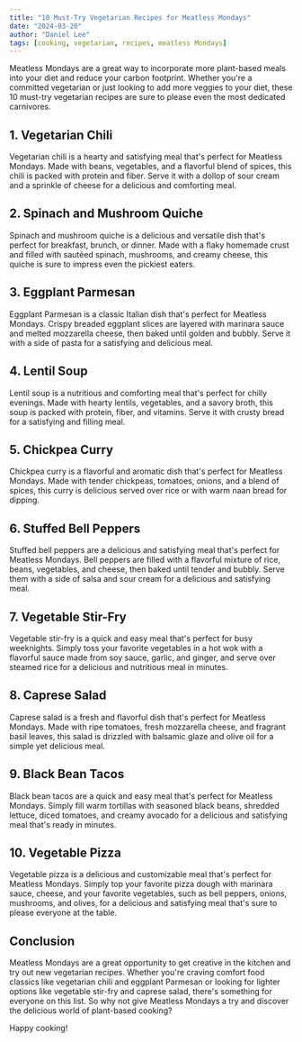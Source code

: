 ```yaml
---
title: "10 Must-Try Vegetarian Recipes for Meatless Mondays"
date: "2024-03-20"
author: "Daniel Lee"
tags: [cooking, vegetarian, recipes, meatless Mondays]
---
```


Meatless Mondays are a great way to incorporate more plant-based meals into your diet and reduce your carbon footprint. Whether you're a committed vegetarian or just looking to add more veggies to your diet, these 10 must-try vegetarian recipes are sure to please even the most dedicated carnivores.

## 1. Vegetarian Chili

Vegetarian chili is a hearty and satisfying meal that's perfect for Meatless Mondays. Made with beans, vegetables, and a flavorful blend of spices, this chili is packed with protein and fiber. Serve it with a dollop of sour cream and a sprinkle of cheese for a delicious and comforting meal.

## 2. Spinach and Mushroom Quiche

Spinach and mushroom quiche is a delicious and versatile dish that's perfect for breakfast, brunch, or dinner. Made with a flaky homemade crust and filled with sautéed spinach, mushrooms, and creamy cheese, this quiche is sure to impress even the pickiest eaters.

## 3. Eggplant Parmesan

Eggplant Parmesan is a classic Italian dish that's perfect for Meatless Mondays. Crispy breaded eggplant slices are layered with marinara sauce and melted mozzarella cheese, then baked until golden and bubbly. Serve it with a side of pasta for a satisfying and delicious meal.

## 4. Lentil Soup

Lentil soup is a nutritious and comforting meal that's perfect for chilly evenings. Made with hearty lentils, vegetables, and a savory broth, this soup is packed with protein, fiber, and vitamins. Serve it with crusty bread for a satisfying and filling meal.

## 5. Chickpea Curry

Chickpea curry is a flavorful and aromatic dish that's perfect for Meatless Mondays. Made with tender chickpeas, tomatoes, onions, and a blend of spices, this curry is delicious served over rice or with warm naan bread for dipping.

## 6. Stuffed Bell Peppers

Stuffed bell peppers are a delicious and satisfying meal that's perfect for Meatless Mondays. Bell peppers are filled with a flavorful mixture of rice, beans, vegetables, and cheese, then baked until tender and bubbly. Serve them with a side of salsa and sour cream for a delicious and satisfying meal.

## 7. Vegetable Stir-Fry

Vegetable stir-fry is a quick and easy meal that's perfect for busy weeknights. Simply toss your favorite vegetables in a hot wok with a flavorful sauce made from soy sauce, garlic, and ginger, and serve over steamed rice for a delicious and nutritious meal in minutes.

## 8. Caprese Salad

Caprese salad is a fresh and flavorful dish that's perfect for Meatless Mondays. Made with ripe tomatoes, fresh mozzarella cheese, and fragrant basil leaves, this salad is drizzled with balsamic glaze and olive oil for a simple yet delicious meal.

## 9. Black Bean Tacos

Black bean tacos are a quick and easy meal that's perfect for Meatless Mondays. Simply fill warm tortillas with seasoned black beans, shredded lettuce, diced tomatoes, and creamy avocado for a delicious and satisfying meal that's ready in minutes.

## 10. Vegetable Pizza

Vegetable pizza is a delicious and customizable meal that's perfect for Meatless Mondays. Simply top your favorite pizza dough with marinara sauce, cheese, and your favorite vegetables, such as bell peppers, onions, mushrooms, and olives, for a delicious and satisfying meal that's sure to please everyone at the table.

## Conclusion

Meatless Mondays are a great opportunity to get creative in the kitchen and try out new vegetarian recipes. Whether you're craving comfort food classics like vegetarian chili and eggplant Parmesan or looking for lighter options like vegetable stir-fry and caprese salad, there's something for everyone on this list. So why not give Meatless Mondays a try and discover the delicious world of plant-based cooking?

Happy cooking!
